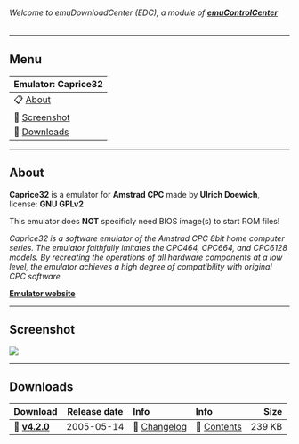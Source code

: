 ###### Welcome to emuDownloadCenter (EDC), a module of [**emuControlCenter**](https://github.com/PhoenixInteractiveNL/emuControlCenter/wiki/)
***
## Menu
| **Emulator: Caprice32** |
|:---------|
| :clipboard: [About](#about) |
| :sunrise: [Screenshot](#screenshot) |
| :floppy_disk: [Downloads](#downloads) |
***
## About
**Caprice32** is a emulator for **Amstrad CPC** made by **Ulrich Doewich**, license: **GNU GPLv2**

This emulator does **NOT** specificly need BIOS image(s) to start ROM files!

_Caprice32 is a software emulator of the Amstrad CPC 8bit home computer series. The emulator faithfully imitates the CPC464, CPC664, and CPC6128 models. By recreating the operations of all hardware components at a low level, the emulator achieves a high degree of compatibility with original CPC software._

[**Emulator website**](http://sourceforge.net/projects/caprice32/)
***
## Screenshot
![](https://raw.githubusercontent.com/PhoenixInteractiveNL/emuDownloadCenter/master/hooks/caprice32/screen.jpg)
***
## Downloads
| Download | Release date  | Info       | Info       | Size       |
|:---------|:-------------:|:-----------|:-----------|-----------:|
| :floppy_disk: [**v4.2.0**](https://github.com/PhoenixInteractiveNL/edc-repo0002/raw/master/caprice32/4.2.0.7z) | 2005-05-14 | :page_facing_up: [Changelog](https://github.com/PhoenixInteractiveNL/edc-repo0002/blob/master/caprice32/4.2.0_changelog.txt) | :mag_right: [Contents](https://github.com/PhoenixInteractiveNL/edc-repo0002/blob/master/caprice32/4.2.0_contents.txt) | 239 KB |

